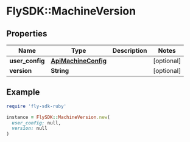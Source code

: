 # FlySDK::MachineVersion

## Properties

| Name | Type | Description | Notes |
| ---- | ---- | ----------- | ----- |
| **user_config** | [**ApiMachineConfig**](ApiMachineConfig.md) |  | [optional] |
| **version** | **String** |  | [optional] |

## Example

```ruby
require 'fly-sdk-ruby'

instance = FlySDK::MachineVersion.new(
  user_config: null,
  version: null
)
```

